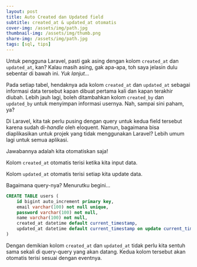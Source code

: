```yaml
---
layout: post
title: Auto Created dan Updated field
subtitle: created_at & updated_at otomatis
cover-img: /assets/img/path.jpg
thumbnail-img: /assets/img/thumb.png
share-img: /assets/img/path.jpg
tags: [sql, tips]
---
```


Untuk pengguna Laravel, pasti gak asing dengan kolom `created_at` dan `updated_at`, kan? Kalau masih asing, gak apa-apa, toh saya jelasin dulu sebentar di bawah ini. _Yuk lanjut..._

Pada setiap tabel, hendaknya ada kolom `created_at` dan `updated_at` sebagai informasi data tersebut kapan dibuat pertama kali dan kapan terakhir diubah. Lebih jauh lagi, boleh ditambahkan kolom `created_by` dan `updated_by` untuk menyimpan informasi usernya. Nah, sampai sini paham, ya?

Di Laravel, kita tak perlu pusing dengan query untuk kedua field tersebut karena sudah di-_handle_ oleh eloquent. Namun, bagaimana bisa diaplikasikan untuk projek yang tidak menggunakan Laravel? Lebih umum lagi untuk semua aplikasi.

Jawabannya adalah kita otomatiskan saja!

Kolom `created_at` otomatis terisi ketika kita input data.

Kolom `updated_at` otomatis terisi setiap kita update data.

Bagaimana query-nya? Menurutku begini...

```sql
CREATE TABLE users (
    id bigint auto_increment primary key,
    email varchar(100) not null unique,
    password varchar(100) not null,
    name varchar(100) not null,
    created_at datetime default current_timestamp,
    updated_at datetime default current_timestamp on update current_timestamp
)
```

Dengan demikian kolom `created_at` dan `updated_at` tidak perlu kita sentuh sama sekali di query-query yang akan datang. Kedua kolom tersebut akan otomatis terisi sesuai dengan eventnya.